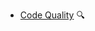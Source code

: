 * [Code Quality](./codeQuality/) 
  <trigger for="pop:code-quality-preview">:mag:</trigger>
  
<popover id="pop:code-quality-preview" title="Code Quality :mag:" placement="right">
  <div slot="content">
    <include src="preview.md" />
  </div>
</popover>
